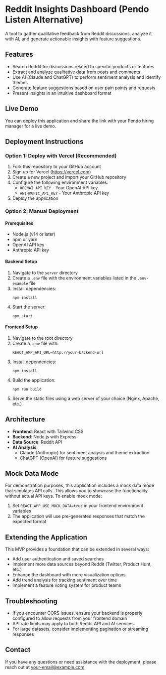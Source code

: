 # Reddit Insights Dashboard (Pendo Listen Alternative)

A tool to gather qualitative feedback from Reddit discussions, analyze it with AI, and generate actionable insights with feature suggestions.

## Features

- Search Reddit for discussions related to specific products or features
- Extract and analyze qualitative data from posts and comments
- Use AI (Claude and ChatGPT) to perform sentiment analysis and identify themes
- Generate feature suggestions based on user pain points and requests
- Present insights in an intuitive dashboard format

## Live Demo

You can deploy this application and share the link with your Pendo hiring manager for a live demo.

## Deployment Instructions

### Option 1: Deploy with Vercel (Recommended)

1. Fork this repository to your GitHub account
2. Sign up for Vercel (https://vercel.com)
3. Create a new project and import your GitHub repository
4. Configure the following environment variables:
   - `OPENAI_API_KEY` - Your OpenAI API key
   - `ANTHROPIC_API_KEY` - Your Anthropic API key
5. Deploy the application

### Option 2: Manual Deployment

#### Prerequisites
- Node.js (v14 or later)
- npm or yarn
- OpenAI API key
- Anthropic API key

#### Backend Setup
1. Navigate to the `server` directory
2. Create a `.env` file with the environment variables listed in the `.env-example` file
3. Install dependencies:
   ```
   npm install
   ```
4. Start the server:
   ```
   npm start
   ```

#### Frontend Setup
1. Navigate to the root directory
2. Create a `.env` file with:
   ```
   REACT_APP_API_URL=http://your-backend-url
   ```
3. Install dependencies:
   ```
   npm install
   ```
4. Build the application:
   ```
   npm run build
   ```
5. Serve the static files using a web server of your choice (Nginx, Apache, etc.)

## Architecture

- **Frontend**: React with Tailwind CSS
- **Backend**: Node.js with Express
- **Data Source**: Reddit API
- **AI Analysis**: 
  - Claude (Anthropic) for sentiment analysis and theme extraction
  - ChatGPT (OpenAI) for feature suggestions

## Mock Data Mode

For demonstration purposes, this application includes a mock data mode that simulates API calls. This allows you to showcase the functionality without actual API keys. To enable mock mode:

1. Set `REACT_APP_USE_MOCK_DATA=true` in your frontend environment variables
2. The application will use pre-generated responses that match the expected format

## Extending the Application

This MVP provides a foundation that can be extended in several ways:

- Add user authentication and saved searches
- Implement more data sources beyond Reddit (Twitter, Product Hunt, etc.)
- Enhance the dashboard with more visualization options
- Add trend analysis for tracking sentiment over time
- Implement a feature voting system for product teams

## Troubleshooting

- If you encounter CORS issues, ensure your backend is properly configured to allow requests from your frontend domain
- API rate limits may apply to both Reddit API and AI services
- For large datasets, consider implementing pagination or streaming responses

## Contact

If you have any questions or need assistance with the deployment, please reach out at your-email@example.com.
